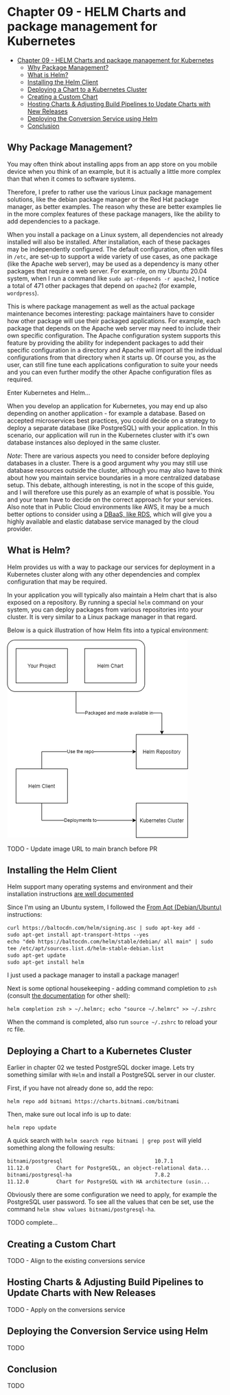 # Chapter 09 - HELM Charts and package management for Kubernetes

- [Chapter 09 - HELM Charts and package management for Kubernetes](#chapter-09---helm-charts-and-package-management-for-kubernetes)
  - [Why Package Management?](#why-package-management)
  - [What is Helm?](#what-is-helm)
  - [Installing the Helm Client](#installing-the-helm-client)
  - [Deploying a Chart to a Kubernetes Cluster](#deploying-a-chart-to-a-kubernetes-cluster)
  - [Creating a Custom Chart](#creating-a-custom-chart)
  - [Hosting Charts & Adjusting Build Pipelines to Update Charts with New Releases](#hosting-charts--adjusting-build-pipelines-to-update-charts-with-new-releases)
  - [Deploying the Conversion Service using Helm](#deploying-the-conversion-service-using-helm)
  - [Conclusion](#conclusion)

## Why Package Management?

You may often think about installing apps from an app store on you mobile device when you think of an example, but it is actually a little more complex than that when it comes to software systems.

Therefore, I prefer to rather use the various Linux package management solutions, like the debian package manager or the Red Hat package manager, as better examples. The reason why these are better examples lie in the more complex features of these package managers, like the ability to add dependencies to a package.

When you install a package on a Linux system, all dependencies not already installed will also be installed. After installation, each of these packages may be independently configured. The default configuration, often with files in `/etc`, are set-up to support a wide variety of use cases, as one package (like the Apache web server), may be used as a dependency is many other packages that require a web server. For example, on my Ubuntu 20.04 system, when I run a command like `sudo apt-rdepends -r apache2`, I notice a total of 471 other packages that depend on `apache2` (for example, `wordpress`). 

This is where package management as well as the actual package maintenance becomes interesting: package maintainers have to consider how other package will use their packaged applications. For example, each package that depends on the Apache web server may need to include their own specific configuration. The Apache configuration system supports this feature by providing the ability for independent packages to add their specific configuration in a directory and Apache will import all the individual configurations from that directory when it starts up. Of course you, as the user, can still fine tune each applications configuration to suite your needs and you can even further modify the other Apache configuration files as required.

Enter Kubernetes and Helm...

When you develop an application for Kubernetes, you may end up also depending on another application - for example a database. Based on accepted microservices best practices, you could decide on a strategy to deploy a separate database (like PostgreSQL) with your application. In this scenario, our application will run in the Kubernetes cluster with it's own database instances also deployed in the same cluster. 

_*Note*_: There are various aspects you need to consider before deploying databases in a cluster. There is a good argument why you may still use database resources outside the cluster, although you may also have to think about how you maintain service boundaries in a more centralized database setup. This debate, although interesting, is not in the scope of this guide, and I will therefore use this purely as an example of what is possible. You and your team have to decide on the correct approach for your services. Also note that in Public Cloud environments like AWS, it may be a much better options to consider using a [DBaaS, like RDS](https://aws.amazon.com/rds/), which will give you a highly available and elastic database service managed by the cloud provider.

## What is Helm?

Helm provides us with a way to package our services for deployment in a Kubernetes cluster along with any other dependencies and complex configuration that may be required.

In your application you will typically also maintain a Helm chart that is also exposed on a repository. By running a special `helm` command on your system, you can deploy packages from various repositories into your cluster. It is very similar to a Linux package manager in that regard.

Below is a quick illustration of how Helm fits into a typical environment:

<a href="https://github.com/nicc777/kubernetes-from-scratch/raw/chapter_09-01/chapter_09/helm-01.png" target="_blank"><img src="https://github.com/nicc777/kubernetes-from-scratch/raw/chapter_09-01/chapter_09/helm-01.png" height="461" width="421" /></a>

TODO - Update image URL to main branch before PR

## Installing the Helm Client

Helm support many operating systems and environment and their installation instructions [are well documented](https://helm.sh/docs/intro/install/)

Since I'm using an Ubuntu system, I followed the [From Apt (Debian/Ubuntu)](https://helm.sh/docs/intro/install/#from-apt-debianubuntu) instructions:

```shell
curl https://baltocdn.com/helm/signing.asc | sudo apt-key add -
sudo apt-get install apt-transport-https --yes
echo "deb https://baltocdn.com/helm/stable/debian/ all main" | sudo tee /etc/apt/sources.list.d/helm-stable-debian.list
sudo apt-get update
sudo apt-get install helm
```

I just used a package manager to install a package manager!

Next is some optional housekeeping - adding command completion to `zsh` (consult [the documentation](https://helm.sh/docs/helm/helm_completion/) for other shell):

```shell
helm completion zsh > ~/.helmrc; echo "source ~/.helmrc" >> ~/.zshrc
```

When the command is completed, also run `source ~/.zshrc` to reload your rc file.

## Deploying a Chart to a Kubernetes Cluster

Earlier in chapter 02 we tested PostgreSQL docker image. Lets try something similar with `Helm` and install a PostgreSQL server in our cluster.

First, if you have not already done so, add the repo:

```shell
helm repo add bitnami https://charts.bitnami.com/bitnami
```

Then, make sure out local info is up to date:

```shell
helm repo update
```

A quick search with `helm search repo bitnami | grep post` will yield something along the following results:

```text
bitnami/postgresql                              10.7.1          11.12.0         Chart for PostgreSQL, an object-relational data...
bitnami/postgresql-ha                           7.8.2           11.12.0         Chart for PostgreSQL with HA architecture (usin...
```

Obviously there are some configuration we need to apply, for example the PostgreSQL user password. To see all the values that cen be set, use the command `helm show values bitnami/postgresql-ha`.

TODO complete...

## Creating a Custom Chart

TODO - Align to the existing conversions service

## Hosting Charts & Adjusting Build Pipelines to Update Charts with New Releases

TODO - Apply on the conversions service

## Deploying the Conversion Service using Helm

TODO

## Conclusion

TODO




